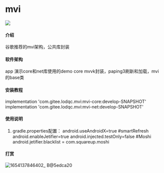 # mvi
[![](https://jitpack.io/v/com.gitee.lodqc/mvi.svg)](https://jitpack.io/#com.gitee.lodqc/mvi)
#### 介绍
谷歌推荐的mvi架构，公共库封装

#### 软件架构
app 演示core和net库使用的demo
core mvvk封装，paping3刷新和加载，mvi的base类


#### 安装教程
implementation 'com.gitee.lodqc.mvi:mvi-core:develop-SNAPSHOT'
implementation 'com.gitee.lodqc.mvi:mvi-net:develop-SNAPSHOT'

#### 使用说明

1.  gradle.properties配置：
android.useAndroidX=true
#smartRefresh
android.enableJetifier=true
android.injected.testOnly=false
#Moshi
android.jetifier.blacklist = com.squareup.moshi

#### 打赏
![1654137846402_ B@5edca20](https://user-images.githubusercontent.com/53686290/171559448-455934fa-3ae1-429a-9f06-dcdb6d218f4d.jpg)

